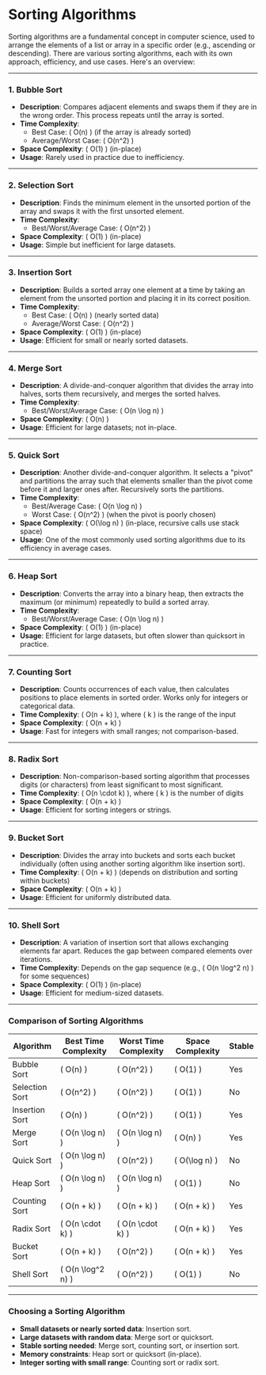 # Sorting Algorithms

Sorting algorithms are a fundamental concept in computer science, used to arrange the elements of a list or array in a specific order (e.g., ascending or descending). There are various sorting algorithms, each with its own approach, efficiency, and use cases. Here's an overview:

---

### **1. Bubble Sort**

- **Description**: Compares adjacent elements and swaps them if they are in the wrong order. This process repeats until the array is sorted.
- **Time Complexity**:
  - Best Case: \( O(n) \) (if the array is already sorted)
  - Average/Worst Case: \( O(n^2) \)
- **Space Complexity**: \( O(1) \) (in-place)
- **Usage**: Rarely used in practice due to inefficiency.

---

### **2. Selection Sort**

- **Description**: Finds the minimum element in the unsorted portion of the array and swaps it with the first unsorted element.
- **Time Complexity**:
  - Best/Worst/Average Case: \( O(n^2) \)
- **Space Complexity**: \( O(1) \) (in-place)
- **Usage**: Simple but inefficient for large datasets.

---

### **3. Insertion Sort**

- **Description**: Builds a sorted array one element at a time by taking an element from the unsorted portion and placing it in its correct position.
- **Time Complexity**:
  - Best Case: \( O(n) \) (nearly sorted data)
  - Average/Worst Case: \( O(n^2) \)
- **Space Complexity**: \( O(1) \) (in-place)
- **Usage**: Efficient for small or nearly sorted datasets.

---

### **4. Merge Sort**

- **Description**: A divide-and-conquer algorithm that divides the array into halves, sorts them recursively, and merges the sorted halves.
- **Time Complexity**:
  - Best/Worst/Average Case: \( O(n \log n) \)
- **Space Complexity**: \( O(n) \)
- **Usage**: Efficient for large datasets; not in-place.

---

### **5. Quick Sort**

- **Description**: Another divide-and-conquer algorithm. It selects a "pivot" and partitions the array such that elements smaller than the pivot come before it and larger ones after. Recursively sorts the partitions.
- **Time Complexity**:
  - Best/Average Case: \( O(n \log n) \)
  - Worst Case: \( O(n^2) \) (when the pivot is poorly chosen)
- **Space Complexity**: \( O(\log n) \) (in-place, recursive calls use stack space)
- **Usage**: One of the most commonly used sorting algorithms due to its efficiency in average cases.

---

### **6. Heap Sort**

- **Description**: Converts the array into a binary heap, then extracts the maximum (or minimum) repeatedly to build a sorted array.
- **Time Complexity**:
  - Best/Worst/Average Case: \( O(n \log n) \)
- **Space Complexity**: \( O(1) \) (in-place)
- **Usage**: Efficient for large datasets, but often slower than quicksort in practice.

---

### **7. Counting Sort**

- **Description**: Counts occurrences of each value, then calculates positions to place elements in sorted order. Works only for integers or categorical data.
- **Time Complexity**: \( O(n + k) \), where \( k \) is the range of the input
- **Space Complexity**: \( O(n + k) \)
- **Usage**: Fast for integers with small ranges; not comparison-based.

---

### **8. Radix Sort**

- **Description**: Non-comparison-based sorting algorithm that processes digits (or characters) from least significant to most significant.
- **Time Complexity**: \( O(n \cdot k) \), where \( k \) is the number of digits
- **Space Complexity**: \( O(n + k) \)
- **Usage**: Efficient for sorting integers or strings.

---

### **9. Bucket Sort**

- **Description**: Divides the array into buckets and sorts each bucket individually (often using another sorting algorithm like insertion sort).
- **Time Complexity**: \( O(n + k) \) (depends on distribution and sorting within buckets)
- **Space Complexity**: \( O(n + k) \)
- **Usage**: Efficient for uniformly distributed data.

---

### **10. Shell Sort**

- **Description**: A variation of insertion sort that allows exchanging elements far apart. Reduces the gap between compared elements over iterations.
- **Time Complexity**: Depends on the gap sequence (e.g., \( O(n \log^2 n) \) for some sequences)
- **Space Complexity**: \( O(1) \) (in-place)
- **Usage**: Efficient for medium-sized datasets.

---

### **Comparison of Sorting Algorithms**

| Algorithm      | Best Time Complexity | Worst Time Complexity | Space Complexity | Stable |
| -------------- | -------------------- | --------------------- | ---------------- | ------ |
| Bubble Sort    | \( O(n) \)           | \( O(n^2) \)          | \( O(1) \)       | Yes    |
| Selection Sort | \( O(n^2) \)         | \( O(n^2) \)          | \( O(1) \)       | No     |
| Insertion Sort | \( O(n) \)           | \( O(n^2) \)          | \( O(1) \)       | Yes    |
| Merge Sort     | \( O(n \log n) \)    | \( O(n \log n) \)     | \( O(n) \)       | Yes    |
| Quick Sort     | \( O(n \log n) \)    | \( O(n^2) \)          | \( O(\log n) \)  | No     |
| Heap Sort      | \( O(n \log n) \)    | \( O(n \log n) \)     | \( O(1) \)       | No     |
| Counting Sort  | \( O(n + k) \)       | \( O(n + k) \)        | \( O(n + k) \)   | Yes    |
| Radix Sort     | \( O(n \cdot k) \)   | \( O(n \cdot k) \)    | \( O(n + k) \)   | Yes    |
| Bucket Sort    | \( O(n + k) \)       | \( O(n^2) \)          | \( O(n + k) \)   | Yes    |
| Shell Sort     | \( O(n \log^2 n) \)  | \( O(n^2) \)          | \( O(1) \)       | No     |

---

### **Choosing a Sorting Algorithm**

- **Small datasets or nearly sorted data**: Insertion sort.
- **Large datasets with random data**: Merge sort or quicksort.
- **Stable sorting needed**: Merge sort, counting sort, or insertion sort.
- **Memory constraints**: Heap sort or quicksort (in-place).
- **Integer sorting with small range**: Counting sort or radix sort.
